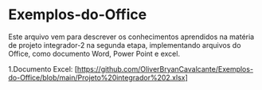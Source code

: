 # Exemplos-do-Office

Este arquivo vem para descrever os conhecimentos aprendidos na matéria de projeto integrador-2 na segunda etapa, implementando arquivos do Office, como documento Word, Power Point e excel.

1.Documento Excel: [https://github.com/OliverBryanCavalcante/Exemplos-do-Office/blob/main/Projeto%20integrador%202.xlsx]
